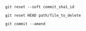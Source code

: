 ``
git reset --soft commit_sha1_id
``

``
git reset HEAD path/file_to_delete
``

``
git commit --amend
``